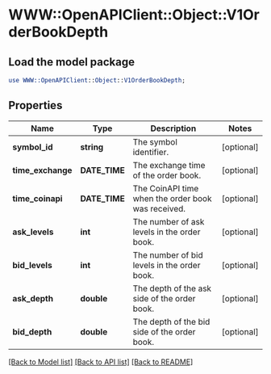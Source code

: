 # WWW::OpenAPIClient::Object::V1OrderBookDepth

## Load the model package
```perl
use WWW::OpenAPIClient::Object::V1OrderBookDepth;
```

## Properties
Name | Type | Description | Notes
------------ | ------------- | ------------- | -------------
**symbol_id** | **string** | The symbol identifier. | [optional] 
**time_exchange** | **DATE_TIME** | The exchange time of the order book. | [optional] 
**time_coinapi** | **DATE_TIME** | The CoinAPI time when the order book was received. | [optional] 
**ask_levels** | **int** | The number of ask levels in the order book. | [optional] 
**bid_levels** | **int** | The number of bid levels in the order book. | [optional] 
**ask_depth** | **double** | The depth of the ask side of the order book. | [optional] 
**bid_depth** | **double** | The depth of the bid side of the order book. | [optional] 

[[Back to Model list]](../README.md#documentation-for-models) [[Back to API list]](../README.md#documentation-for-api-endpoints) [[Back to README]](../README.md)


